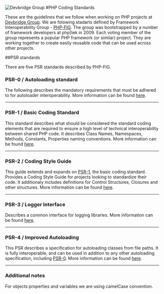 ![Devbridge Group](http://brillstreet.com/sites/default/files/Devbridge_Group_Logos_V5_resized.png)
#PHP Coding Standards

These are the guidelines that we follow when working on PHP projects at [Devbridge Group](http://www.devbridge.com). We are folowing stadarts defined by Framework Interoperability Group - [PHP-FIG](http://www.php-fig.org). The group was bootstrapped by a number of framework developers at php|tek in 2009. Each voting member of the group represents a popular PHP framework (or similar) project. They are working together to create easily reusable code that can be used across other projects. 

##PSR standards

There are five PSR standards described by PHP-FIG.



### PSR-0 / Autoloading standard

The following describes the mandatory requirements that must be adhered to for autoloader interoperability. More information can be found [here](http://www.php-fig.org/psr/psr-0/).

* * * 

### PSR-1 / Basic Coding Standard

This standard describes what should be considered the standard coding elements that are required to ensure a high level of technical interoperability between shared PHP code. It describes Class Names, Namespaces, Methods, Constants, Properties naming conventions. More information can be found [here](http://www.php-fig.org/psr/psr-1/).

* * * 

### PSR-2 / Coding Style Guide

This guide extends and expands on [PSR-1](http://www.php-fig.org/psr/psr-1/), the basic coding standard. Provides a Coding Style Guide for projects looking to standardize their code. It additionaly includes definitions for Control Structures, Closures and other structures. More information can be found [here](http://www.php-fig.org/psr/psr-2/).

* * * 

### PSR-3 / Logger Interface

Describes a common interface for logging libraries. More information can be found [here](http://www.php-fig.org/psr/psr-3/).

* * * 

### PSR-4 / Improved Autoloading

This PSR describes a specification for autoloading classes from file paths. It is fully interoperable, and can be used in addition to any other autoloading specification, including [PSR-0](http://www.php-fig.org/psr/psr-0/). More information can be found [here](http://www.php-fig.org/psr/psr-4/).

* * * 

### Additional notes
For objects properties and variables we are using camelCase convention.
